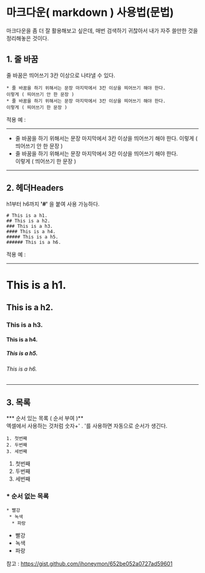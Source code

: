 # 마크다운( markdown ) 사용법(문법)  
마크다운을 좀 더 잘 활용해보고 싶은데, 매번 검색하기 귀찮아서 내가 자주 쓸만한 것을 정리해놓은 것이다.  

## 1. 줄 바꿈  
줄 바꿈은 띄어쓰기 3칸 이상으로 나타낼 수 있다.

    * 줄 바꿈을 하기 위해서는 문장 마지막에서 3칸 이상을 띄어쓰기 해야 한다.
    이렇게 ( 띄어쓰기 안 한 문장 )  
    * 줄 바꿈을 하기 위해서는 문장 마지막에서 3칸 이상을 띄어쓰기 해야 한다.    
    이렇게 ( 띄어쓰기 한 문장 )   

적용 예 : 
*** 
* 줄 바꿈을 하기 위해서는 문장 마지막에서 3칸 이상을 띄어쓰기 해야 한다.
  이렇게 ( 띄어쓰기 안 한 문장 )  
* 줄 바꿈을 하기 위해서는 문장 마지막에서 3칸 이상을 띄어쓰기 해야 한다.  
  이렇게 ( 띄어쓰기 한 문장 ) 
***

## 2. 헤더Headers  
h1부터 h6까지 **'#'** 을 붙여 사용 가능하다.  

    # This is a h1.
    ## This is a h2.  
    ### This is a h3.  
    #### This is a h4.  
    ##### This is a h5.  
    ###### This is a h6.  

적용 예 :   
*** 
# This is a h1.
## This is a h2.  
### This is a h3.  
#### This is a h4.  
##### This is a h5.  
###### This is a h6.  
*** 
 
## 3. 목록  
*** 순서 있는 목록 ( 순서 부여 )**     
엑셀에서 사용하는 것처럼 숫자+' . '를 사용하면 자동으로 순서가 생긴다.  

    1. 첫번째  
    2. 두번째  
    3. 세번째  

1. 첫번째  
2. 두번째  
3. 세번째  

### * 순서 없는 목록  

    * 빨강
     * 녹색  
      * 파랑  
      
* 빨강  
 * 녹색  
  * 파랑  

참고 : <https://gist.github.com/ihoneymon/652be052a0727ad59601>
